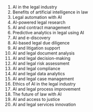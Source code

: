 1. AI in the legal industry
2. Benefits of artificial intelligence in law
3. Legal automation with AI
4. AI-powered legal research
5. AI and contract management
6. Predictive analytics in legal using AI
7. AI and e-discovery
8. AI-based legal due diligence
9. AI and litigation support
10. AI and legal document analysis
11. AI and legal decision-making
12. AI and legal risk assessment
13. AI and legal compliance
14. AI and legal data analytics
15. AI and legal case management
16. Ethics of AI in the legal industry
17. AI and legal process improvement
18. The future of law with AI
19. AI and access to justice
20. AI and legal services innovation
